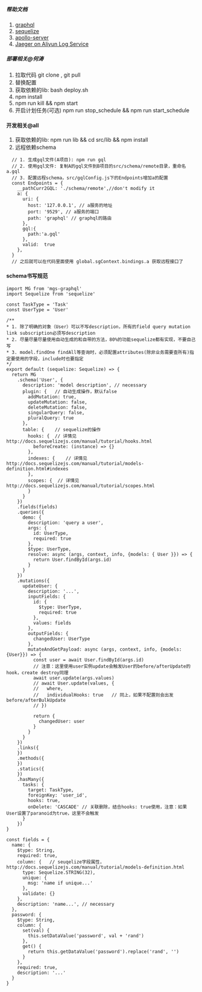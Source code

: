 ##### 帮助文档
1. <a href="https://graphql.org" target="_blank">graphql</a>
2. <a href="http://docs.sequelizejs.com/" target="_blank">sequelize</a>
3. <a href="https://www.apollographql.com/docs/apollo-server/" target="_blank">apollo-server</a>
5. <a href="https://github.com/aliyun/aliyun-log-jaeger/blob/master/README_CN.md#%E9%94%99%E8%AF%AF%E8%AF%8A%E6%96%AD" target="_blank">Jaeger on Aliyun Log Service</a>

##### 部署相关@何涛
1. 拉取代码 git clone , git pull
2. 替换配置
3. 获取依赖的lib: bash deploy.sh
4. npm install
5. npm run kill && npm start
6. 开启计划任务(可选) npm run stop_schedule && npm run start_schedule

#### 开发相关@all
1. 获取依赖的lib: npm run lib && cd src/lib && npm install
2. 远程依赖schema
```
  // 1. 生成gql文件(A项目): npm run gql
  // 2. 使用gql文件: 复制A的gql文件到B项目的src/schema/remote目录，重命名a.gql
  // 3. 配置远程schema，src/gqlConfig.js下的Endpoints增加a的配置
  const Endpoints = {
    __pathCurr2GQL: './schema/remote',//don't modify it
    a: {
      uri: {
        host: '127.0.0.1', // a服务的地址
        port: '9529', // a服务的端口
        path: 'graphql' // graphql的路由
      },
      gql:{
        path:'a.gql'
      },
      valid:  true
    },
  }
  // 之后就可以在代码里面使用 global.sgContext.bindings.a 获取远程接口了
```


#### schema书写规范
```
import MG from 'mgs-graphql'
import Sequelize from 'sequelize'

const TaskType = 'Task'
const UserType = 'User'

/**
* 1. 除了明确的对象（User）可以不写description，所有的field query mutation link subscription必须写description
* 2. 尽量尽量尽量使用自动生成的和自带的方法，80%的功能sequelize都有实现，不要自己写
* 3. model.findOne findAll等查询时，必须配置attributes(除非业务需要查所有)指定要使用的字段，include时也要指定
*/
export default (sequelize: Sequelize) => {
  return MG
    .schema('User', {
      description: 'model description', // necessary
      plugin: {   // 自动生成操作，默认false
        addMutation: true,
        updateMutation: false,
        deleteMutation: false,
        singularQuery: false,
        pluralQuery: true
      },
      table: {    // sequelize的操作
        hooks: {  // 详情见http://docs.sequelizejs.com/manual/tutorial/hooks.html
          beforeCreate: (instance) => {}
        },
        indexes: {    // 详情见http://docs.sequelizejs.com/manual/tutorial/models-definition.html#indexes
        },
        scopes: {  // 详情见http://docs.sequelizejs.com/manual/tutorial/scopes.html
        }
      }
    })
    .fields(fields)
    .queries({
      demo: {
        description: 'query a user',
        args: {
          id: UserType,
          required: true
        },
        $type: UserType,
        resolve: async (args, context, info, {models: { User }}) => {
          return User.findById(args.id)
        }
      }
    })
    .mutations({
      updateUser: {
        description: '...',
        inputFields: {
          id: {
            $type: UserType,
            required: true
          },
          values: fields
        },
        outputFields: {
          changedUser: UserType
        },
        mutateAndGetPayload: async (args, context, info, {models: {User}}) => {
          const user = await User.findById(args.id)
          // 注意：这里使用user实例update会触发User的before/afterUpdate的hook，create destroy同理
          await user.update(args.values)
          // await User.update(values, {
          //   where,
          //   individualHooks: true   // 同上，如果不配置则会出发before/afterBulkUpdate
          // })
          
          return {
            changedUser: user
          }
        }
      }
    })
    .links({
    })
    .methods({
    })
    .statics({
    })
    .hasMany({
      tasks: {
        target: TaskType,
        foreignKey: 'user_id',
        hooks: true,
        onDelete: 'CASCADE' // 关联删除，结合hooks: true使用，注意：如果User设置了paranoid为true，这里不会触发
      }
    })
}

const fields = {
  name: {
    $type: String,
    required: true,
    column: {   // seuqelize字段属性，http://docs.sequelizejs.com/manual/tutorial/models-definition.html
      type: Sequelize.STRING(32),
      unique: {
        msg: 'name if unique...'
      },
      validate: {}
    },
    description: 'name...', // necessary
  },
  password: {
    $type: String,
    column: {
      set(val) {
        this.setDataValue('password', val + 'rand')      
      },
      get() {
        return this.getDataValue('password').replace('rand', '')
      }
    },
    required: true,
    description: '...'
  }
}
```






















